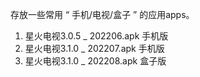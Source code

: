 存放一些常用 “ 手机/电视/盒子 ” 的应用apps。

1. 星火电视3.0.5 _ 202206.apk 手机版
2. 星火电视3.1.0 _ 202207.apk 手机版
3. 星火电视3.1.0 _ 202208.apk 盒子版

